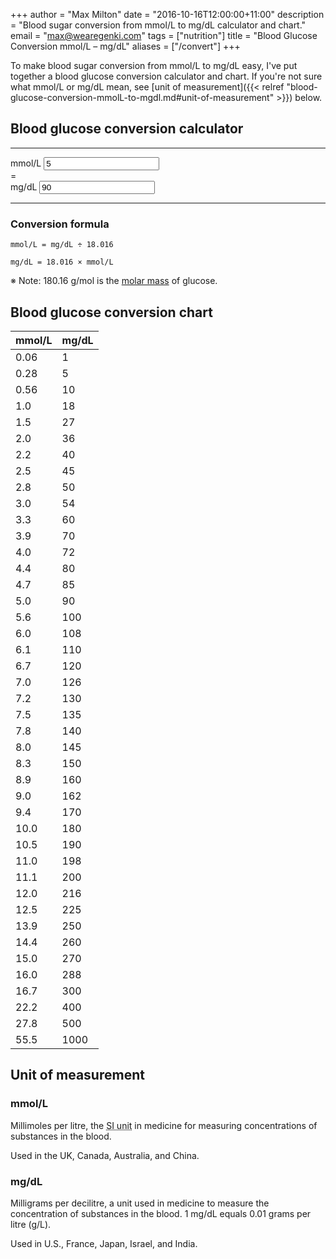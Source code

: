 +++
author      = "Max Milton"
date        = "2016-10-16T12:00:00+11:00"
description = "Blood sugar conversion from mmol/L to mg/dL calculator and chart."
email       = "max@wearegenki.com"
tags        = ["nutrition"]
title       = "Blood Glucose Conversion mmol/L – mg/dL"
aliases     = ["/convert"]
+++

To make blood sugar conversion from mmol/L to mg/dL easy, I've put together a blood glucose conversion calculator and chart. If you're not sure what mmol/L or mg/dL mean, see [unit of measurement]({{< relref "blood-glucose-conversion-mmolL-to-mgdl.md#unit-of-measurement" >}}) below<!--more-->.

## Blood glucose conversion calculator

-----

<div class="row mb-2 flex-items-xs-center text-xs-center">
  <div class="col-xs-3">
    <label for="mmoll" class="lead">mmol/L</label>
    <input type="number" name="mmoll" id="mmoll" class="form-control form-control-lg" step="0.1" min="0" value="5">
  </div>
  <div class="col-xs-1 h1">
    =
  </div>
  <div class="col-xs-3">
    <label for="mgdl" class="lead">mg/dL</label>
    <input type="number" name="mgdl" id="mgdl" class="form-control form-control-lg" min="0" value="90">
  </div>
</div>

<script>
(function(){
  var mmoll = document.getElementById('mmoll');
  var mgdl = document.getElementById('mgdl');
  var mass = 18.016;

  function getMgdl(){
    mgdl.value = Math.round(mmoll.value * mass);
  };

  function getMmoll(){
    var factor = (mgdl.value < mass) ? 100 : 10;
    mmoll.value = Math.round((mgdl.value / mass) * factor) / factor;
  };

  mmoll.onfocus = function(){
    mmoll.value = Math.round(mmoll.value * 10) / 10;
    getMgdl();
  };

  mmoll.oninput = getMgdl;
  mgdl.oninput = getMmoll;
}());
</script>

-----

### Conversion formula

`mmol/L = mg/dL ÷ 18.016`

`mg/dL = 18.016 × mmol/L`

※ Note: 180.16 g/mol is the [molar mass](https://en.wikipedia.org/wiki/Molar_mass) of glucose.

## Blood glucose conversion chart

| mmol/L | mg/dL |
|--------|-------|
| 0.06   | 1     |
| 0.28   | 5     |
| 0.56   | 10    |
| 1.0    | 18    |
| 1.5    | 27    |
| 2.0    | 36    |
| 2.2    | 40    |
| 2.5    | 45    |
| 2.8    | 50    |
| 3.0    | 54    |
| 3.3    | 60    |
| 3.9    | 70    |
| 4.0    | 72    |
| 4.4    | 80    |
| 4.7    | 85    |
| 5.0    | 90    |
| 5.6    | 100   |
| 6.0    | 108   |
| 6.1    | 110   |
| 6.7    | 120   |
| 7.0    | 126   |
| 7.2    | 130   |
| 7.5    | 135   |
| 7.8    | 140   |
| 8.0    | 145   |
| 8.3    | 150   |
| 8.9    | 160   |
| 9.0    | 162   |
| 9.4    | 170   |
| 10.0   | 180   |
| 10.5   | 190   |
| 11.0   | 198   |
| 11.1   | 200   |
| 12.0   | 216   |
| 12.5   | 225   |
| 13.9   | 250   |
| 14.4   | 260   |
| 15.0   | 270   |
| 16.0   | 288   |
| 16.7   | 300   |
| 22.2   | 400   |
| 27.8   | 500   |
| 55.5   | 1000  |

## Unit of measurement

### mmol/L

Millimoles per litre, the <abbr title="International System of Units">SI unit</abbr> in medicine for measuring concentrations of substances in the blood.

Used in the UK, Canada, Australia, and China.

### mg/dL

Milligrams per decilitre, a unit used in medicine to measure the concentration of substances in the blood. 1 mg/dL equals 0.01 grams per litre (g/L).

Used in U.S., France, Japan, Israel, and India.
